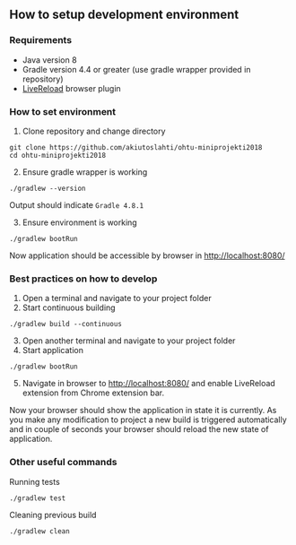 ## How to setup development environment

### Requirements

* Java version 8
* Gradle version 4.4 or greater (use gradle wrapper provided in repository)
* [LiveReload](https://chrome.google.com/webstore/detail/livereload/jnihajbhpnppcggbcgedagnkighmdlei) browser plugin

### How to set environment

1. Clone repository and change directory
```
git clone https://github.com/akiutoslahti/ohtu-miniprojekti2018
cd ohtu-miniprojekti2018
```

2. Ensure gradle wrapper is working
```
./gradlew --version
```
Output should indicate ```Gradle 4.8.1```

3. Ensure environment is working
```
./gradlew bootRun
```
Now application should be accessible by browser in [http://localhost:8080/](http://localhost:8080/)

### Best practices on how to develop

1. Open a terminal and navigate to your project folder
2. Start continuous building
```
./gradlew build --continuous
```
3. Open another terminal and navigate to your project folder
4. Start application
```
./gradlew bootRun
```
5. Navigate in browser to [http://localhost:8080/](http://localhost:8080/) and enable LiveReload extension from Chrome extension bar.  

Now your browser should show the application in state it is currently. As you make any modification to project a new build is triggered automatically and in couple of seconds your browser should reload the new state of application.

### Other useful commands

Running tests  
```
./gradlew test
```

Cleaning previous build  
```
./gradlew clean
```